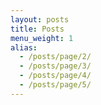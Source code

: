 ```yaml
---
layout: posts
title: Posts
menu_weight: 1
alias:
  - /posts/page/2/
  - /posts/page/3/
  - /posts/page/4/
  - /posts/page/5/
---
```

